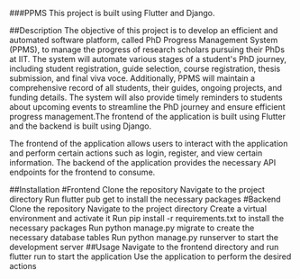 ###PPMS
This project is built using Flutter and Django.

##Description
The objective of this project is to develop an efficient and automated software platform, called PhD Progress Management System (PPMS), to manage the progress of research scholars pursuing their PhDs at IIT. The system will automate various stages of a student's PhD journey, including student registration, guide selection, course registration, thesis submission, and final viva voce. Additionally, PPMS will maintain a comprehensive record of all students, their guides, ongoing projects, and funding details. The system will also provide timely reminders to students about upcoming events to streamline the PhD journey and ensure efficient progress management.The frontend of the application is built using Flutter and the backend is built using Django.

The frontend of the application allows users to interact with the application and perform certain actions such as login, register, and view certain information. The backend of the application provides the necessary API endpoints for the frontend to consume.

##Installation
#Frontend
Clone the repository
Navigate to the project directory
Run flutter pub get to install the necessary packages
#Backend
Clone the repository
Navigate to the project directory
Create a virtual environment and activate it
Run pip install -r requirements.txt to install the necessary packages
Run python manage.py migrate to create the necessary database tables
Run python manage.py runserver to start the development server
##Usage
Navigate to the frontend directory and run flutter run to start the application
Use the application to perform the desired actions
